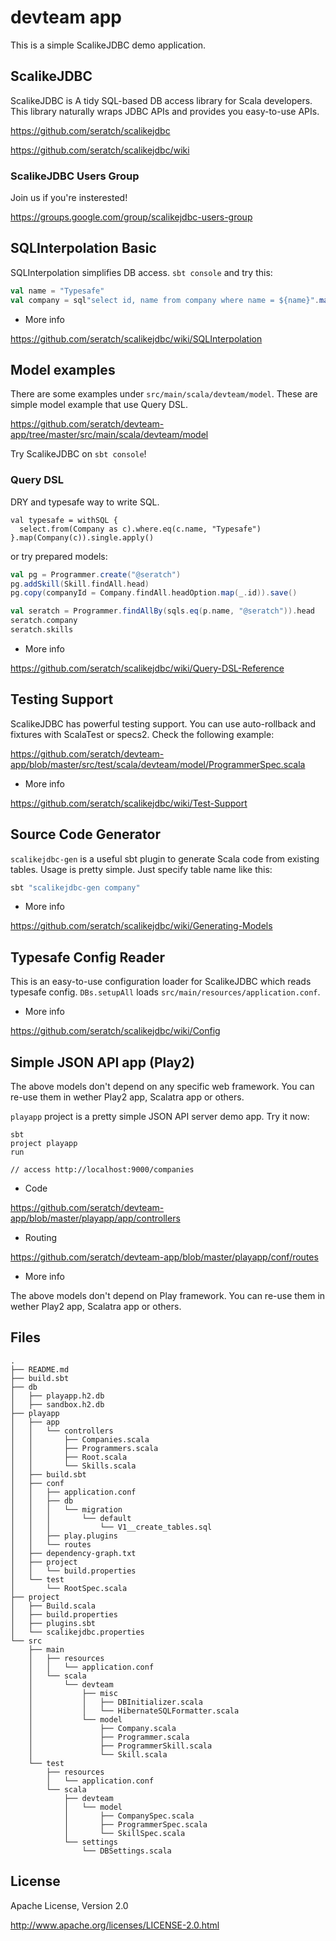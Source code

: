# devteam app

This is a simple ScalikeJDBC demo application. 

## ScalikeJDBC

ScalikeJDBC is A tidy SQL-based DB access library for Scala developers. This library naturally wraps JDBC APIs and provides you easy-to-use APIs.

https://github.com/seratch/scalikejdbc

https://github.com/seratch/scalikejdbc/wiki

### ScalikeJDBC Users Group

Join us if you're insterested!

https://groups.google.com/group/scalikejdbc-users-group

## SQLInterpolation Basic

SQLInterpolation simplifies DB access. `sbt console` and try this:

```scala
val name = "Typesafe"
val company = sql"select id, name from company where name = ${name}".map(_.toMap).single.apply()
```

- More info

https://github.com/seratch/scalikejdbc/wiki/SQLInterpolation

## Model examples

There are some examples under `src/main/scala/devteam/model`. These are simple model example that use Query DSL.

https://github.com/seratch/devteam-app/tree/master/src/main/scala/devteam/model

Try ScalikeJDBC on `sbt console`!

### Query DSL

DRY and typesafe way to write SQL.

```
val typesafe = withSQL {
  select.from(Company as c).where.eq(c.name, "Typesafe")
}.map(Company(c)).single.apply()
```

or try prepared models:

```scala
val pg = Programmer.create("@seratch")
pg.addSkill(Skill.findAll.head)
pg.copy(companyId = Company.findAll.headOption.map(_.id)).save()

val seratch = Programmer.findAllBy(sqls.eq(p.name, "@seratch")).head
seratch.company
seratch.skills
```

- More info

https://github.com/seratch/scalikejdbc/wiki/Query-DSL-Reference

## Testing Support

ScalikeJDBC has powerful testing support. You can use auto-rollback and fixtures with ScalaTest or specs2. Check the following example:

https://github.com/seratch/devteam-app/blob/master/src/test/scala/devteam/model/ProgrammerSpec.scala

- More info

https://github.com/seratch/scalikejdbc/wiki/Test-Support

## Source Code Generator

`scalikejdbc-gen` is a useful sbt plugin to generate Scala code from existing tables. Usage is pretty simple. Just specify table name like this:

```scala
sbt "scalikejdbc-gen company"
```

- More info

https://github.com/seratch/scalikejdbc/wiki/Generating-Models

## Typesafe Config Reader

This is an easy-to-use configuration loader for ScalikeJDBC which reads typesafe config. `DBs.setupAll` loads `src/main/resources/application.conf`. 

- More info

https://github.com/seratch/scalikejdbc/wiki/Config

## Simple JSON API app (Play2)

The above models don't depend on any specific web framework. You can re-use them in wether Play2 app, Scalatra app or others.

`playapp` project is a pretty simple JSON API server demo app. Try it now:

```
sbt 
project playapp
run

// access http://localhost:9000/companies
```

- Code

https://github.com/seratch/devteam-app/blob/master/playapp/app/controllers

- Routing

https://github.com/seratch/devteam-app/blob/master/playapp/conf/routes

- More info

The above models don't depend on Play framework. You can re-use them in wether Play2 app, Scalatra app or others.

## Files

```
.
├── README.md
├── build.sbt
├── db
│   ├── playapp.h2.db
│   ├── sandbox.h2.db
├── playapp
│   ├── app
│   │   └── controllers
│   │       ├── Companies.scala
│   │       ├── Programmers.scala
│   │       ├── Root.scala
│   │       └── Skills.scala
│   ├── build.sbt
│   ├── conf
│   │   ├── application.conf
│   │   ├── db
│   │   │   └── migration
│   │   │       └── default
│   │   │           └── V1__create_tables.sql
│   │   ├── play.plugins
│   │   └── routes
│   ├── dependency-graph.txt
│   ├── project
│   │   └── build.properties
│   └── test
│       └── RootSpec.scala
├── project
│   ├── Build.scala
│   ├── build.properties
│   ├── plugins.sbt
│   └── scalikejdbc.properties
└── src
    ├── main
    │   ├── resources
    │   │   └── application.conf
    │   └── scala
    │       └── devteam
    │           ├── misc
    │           │   ├── DBInitializer.scala
    │           │   └── HibernateSQLFormatter.scala
    │           └── model
    │               ├── Company.scala
    │               ├── Programmer.scala
    │               ├── ProgrammerSkill.scala
    │               └── Skill.scala
    └── test
        ├── resources
        │   └── application.conf
        └── scala
            ├── devteam
            │   └── model
            │       ├── CompanySpec.scala
            │       ├── ProgrammerSpec.scala
            │       └── SkillSpec.scala
            └── settings
                └── DBSettings.scala
```

## License

Apache License, Version 2.0

http://www.apache.org/licenses/LICENSE-2.0.html


